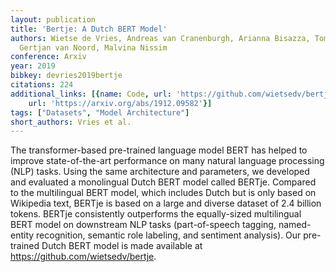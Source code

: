 ```yaml
---
layout: publication
title: 'Bertje: A Dutch BERT Model'
authors: Wietse de Vries, Andreas van Cranenburgh, Arianna Bisazza, Tommaso Caselli,
  Gertjan van Noord, Malvina Nissim
conference: Arxiv
year: 2019
bibkey: devries2019bertje
citations: 224
additional_links: [{name: Code, url: 'https://github.com/wietsedv/bertje'}, {name: Paper,
    url: 'https://arxiv.org/abs/1912.09582'}]
tags: ["Datasets", "Model Architecture"]
short_authors: Vries et al.
---
```

The transformer-based pre-trained language model BERT has helped to improve
state-of-the-art performance on many natural language processing (NLP) tasks.
Using the same architecture and parameters, we developed and evaluated a
monolingual Dutch BERT model called BERTje. Compared to the multilingual BERT
model, which includes Dutch but is only based on Wikipedia text, BERTje is
based on a large and diverse dataset of 2.4 billion tokens. BERTje consistently
outperforms the equally-sized multilingual BERT model on downstream NLP tasks
(part-of-speech tagging, named-entity recognition, semantic role labeling, and
sentiment analysis). Our pre-trained Dutch BERT model is made available at
https://github.com/wietsedv/bertje.